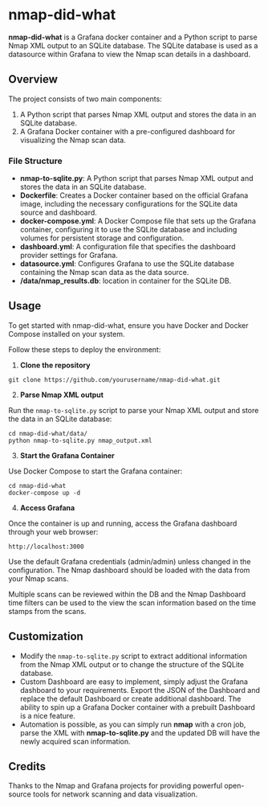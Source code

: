 # nmap-did-what

**nmap-did-what** is a Grafana docker container and a Python script to parse Nmap XML output to an SQLite database. The SQLite database is used as a datasource within Grafana to view the Nmap scan details in a dashboard.

## Overview

The project consists of two main components:

1. A Python script that parses Nmap XML output and stores the data in an SQLite database.
2. A Grafana Docker container with a pre-configured dashboard for visualizing the Nmap scan data.

### File Structure

- **nmap-to-sqlite.py**: A Python script that parses Nmap XML output and stores the data in an SQLite database.
- **Dockerfile**: Creates a Docker container based on the official Grafana image, including the necessary configurations for the SQLite data source and dashboard.
- **docker-compose.yml**: A Docker Compose file that sets up the Grafana container, configuring it to use the SQLite database and including volumes for persistent storage and configuration.
- **dashboard.yml**: A configuration file that specifies the dashboard provider settings for Grafana.
- **datasource.yml**: Configures Grafana to use the SQLite database containing the Nmap scan data as the data source.
- **/data/nmap_results.db**: location in container for the SQLite DB.

## Usage

To get started with nmap-did-what, ensure you have Docker and Docker Compose installed on your system.

Follow these steps to deploy the environment:

1. **Clone the repository**

```
git clone https://github.com/yourusername/nmap-did-what.git
```

2. **Parse Nmap XML output**

Run the `nmap-to-sqlite.py` script to parse your Nmap XML output and store the data in an SQLite database:

```
cd nmap-did-what/data/
python nmap-to-sqlite.py nmap_output.xml
```

3. **Start the Grafana Container**

Use Docker Compose to start the Grafana container:

```
cd nmap-did-what
docker-compose up -d
```

4. **Access Grafana**

Once the container is up and running, access the Grafana dashboard through your web browser:

```
http://localhost:3000
```

Use the default Grafana credentials (admin/admin) unless changed in the configuration. The Nmap dashboard should be loaded with the data from your Nmap scans.

Multiple scans can be reviewed within the DB and the Nmap Dashboard time filters can be used to the view the scan information based on the time stamps from the scans.

## Customization

- Modify the `nmap-to-sqlite.py` script to extract additional information from the Nmap XML output or to change the structure of the SQLite database.
- Custom Dashboard are easy to implement, simply adjust the Grafana dashboard to your requirements. Export the JSON of the Dashboard and replace the default Dashboard or create additional dashboard. The ability to spin up a Grafana Docker container with a prebuilt Dashboard is a nice feature.
- Automation is possible, as you can simply run **nmap** with a cron job, parse the XML with **nmap-to-sqlite.py** and the updated DB will have the newly acquired scan information.

## Credits

Thanks to the Nmap and Grafana projects for providing powerful open-source tools for network scanning and data visualization.
